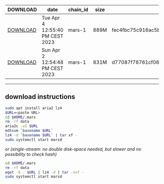 | DOWNLOAD | date | chain_id | size | checksum |
| -------- | ---- | -------- | ---- | -------- |
| [DOWNLOAD](https://quicksync.ccvalidators.com/SNAPSHOTS/mars-1_928882.tar.lz4) | Tue Apr  4 12:55:40 PM CEST 2023 | mars-1 | 889M | fec4fbc75c916ac5bacea1670e5c90336808c986a867f8732e84c60ebac2fc9f |
| [DOWNLOAD](https://quicksync.ccvalidators.com/SNAPSHOTS/mars-1_898967.tar.lz4) | Sun Apr  2 12:54:48 PM CEST 2023 | mars-1 | 831M | d77087f78761cf0659c857af5c9ff08c9a1a212726e221a82f7bf372a6815d0f |
 
---
## download instructions
 
```sh
sudo apt install aria2 lz4
$URL=<paste URL>
cd $HOME/.mars
rm -rf data
aria2c -x5 $URL
md5sum `basename $URL`
lz4 -d `basename $URL` | tar xf -
sudo systemctl start marsd
```
*or (single-stream: no double disk-space needed, but slower and no possibility to check hash)*
```sh
cd $HOME/.mars
rm -rf data
wget -O - $URL | lz4 -d | tar -xvf -
sudo systemctl start marsd
```
